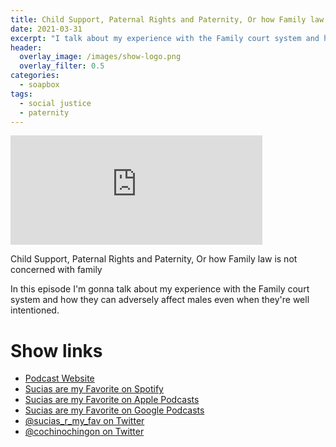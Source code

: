 ```yaml
---
title: Child Support, Paternal Rights and Paternity, Or how Family law is not concerned with family
date: 2021-03-31
excerpt: "I talk about my experience with the Family court system and how they can adversely affect males even when they're well intentioned"
header:
  overlay_image: /images/show-logo.png
  overlay_filter: 0.5
categories:
  - soapbox
tags:
  - social justice
  - paternity
---
```


<iframe src="https://open.spotify.com/embed-podcast/episode/5CX855zaK07igRNzcX8qNa" width="80%" height="175" frameborder="0" allowtransparency="true" allow="encrypted-media"></iframe>

Child Support, Paternal Rights and Paternity, Or how Family law is not concerned with family

In this episode I'm gonna talk about my experience with the Family court system and how they can adversely affect males even when they're well intentioned.

# Show links

* <i class=fas fa-link></i> [Podcast Website](https://sucias.xyz)
* <i class=fab fa-spotify></i> [Sucias are my Favorite on Spotify](https://open.spotify.com/show/3XjoipCU3QzeIaQAAQpBdW)
* <i class=fas fa-podcast></i> [Sucias are my Favorite on Apple Podcasts](https://podcasts.apple.com/us/podcast/sucias-are-my-favorite/id1548173787)
* <i class=fab fa-google-play></i> [Sucias are my Favorite on Google Podcasts](https://podcasts.google.com/feed/aHR0cHM6Ly9hbmNob3IuZm0vcy80MjI0YzYzYy9wb2RjYXN0L3Jzcw==)
* <i class=fab fa-twitter></i> [@sucias_r_my_fav on Twitter](https://twitter.com/sucias_r_my_fav)
* <i class=fab fa-twitter></i> [@cochinochingon on Twitter](https://twitter.com/cochinochingon)
